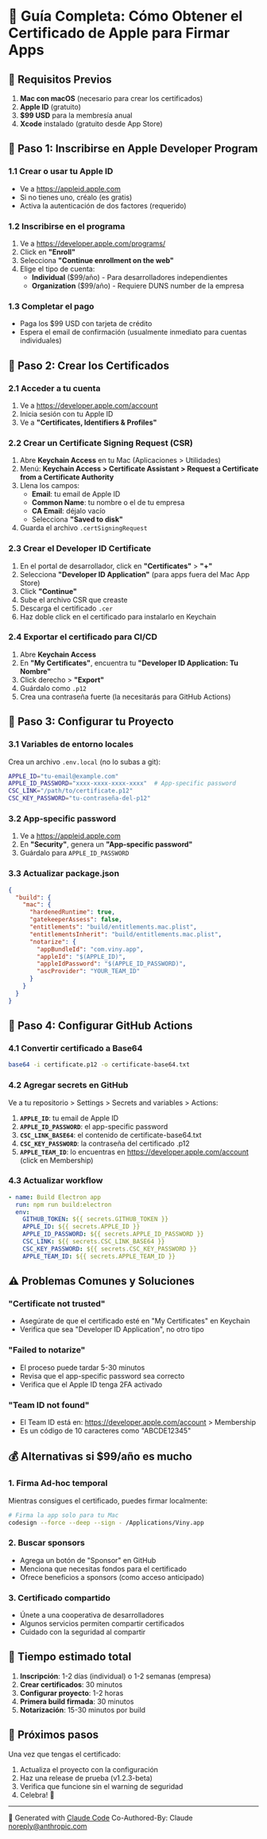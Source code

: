 # 🍎 Guía Completa: Cómo Obtener el Certificado de Apple para Firmar Apps

## 📝 Requisitos Previos

1. **Mac con macOS** (necesario para crear los certificados)
2. **Apple ID** (gratuito)
3. **$99 USD** para la membresía anual
4. **Xcode** instalado (gratuito desde App Store)

## 🚀 Paso 1: Inscribirse en Apple Developer Program

### 1.1 Crear o usar tu Apple ID

- Ve a https://appleid.apple.com
- Si no tienes uno, créalo (es gratis)
- Activa la autenticación de dos factores (requerido)

### 1.2 Inscribirse en el programa

1. Ve a https://developer.apple.com/programs/
2. Click en **"Enroll"**
3. Selecciona **"Continue enrollment on the web"**
4. Elige el tipo de cuenta:
   - **Individual** ($99/año) - Para desarrolladores independientes
   - **Organization** ($99/año) - Requiere DUNS number de la empresa

### 1.3 Completar el pago

- Paga los $99 USD con tarjeta de crédito
- Espera el email de confirmación (usualmente inmediato para cuentas individuales)

## 🔐 Paso 2: Crear los Certificados

### 2.1 Acceder a tu cuenta

1. Ve a https://developer.apple.com/account
2. Inicia sesión con tu Apple ID
3. Ve a **"Certificates, Identifiers & Profiles"**

### 2.2 Crear un Certificate Signing Request (CSR)

1. Abre **Keychain Access** en tu Mac (Aplicaciones > Utilidades)
2. Menú: **Keychain Access > Certificate Assistant > Request a Certificate from a Certificate Authority**
3. Llena los campos:
   - **Email**: tu email de Apple ID
   - **Common Name**: tu nombre o el de tu empresa
   - **CA Email**: déjalo vacío
   - Selecciona **"Saved to disk"**
4. Guarda el archivo `.certSigningRequest`

### 2.3 Crear el Developer ID Certificate

1. En el portal de desarrollador, click en **"Certificates"** > **"+"**
2. Selecciona **"Developer ID Application"** (para apps fuera del Mac App Store)
3. Click **"Continue"**
4. Sube el archivo CSR que creaste
5. Descarga el certificado `.cer`
6. Haz doble click en el certificado para instalarlo en Keychain

### 2.4 Exportar el certificado para CI/CD

1. Abre **Keychain Access**
2. En **"My Certificates"**, encuentra tu **"Developer ID Application: Tu Nombre"**
3. Click derecho > **"Export"**
4. Guárdalo como `.p12`
5. Crea una contraseña fuerte (la necesitarás para GitHub Actions)

## 🔧 Paso 3: Configurar tu Proyecto

### 3.1 Variables de entorno locales

Crea un archivo `.env.local` (no lo subas a git):

```bash
APPLE_ID="tu-email@example.com"
APPLE_ID_PASSWORD="xxxx-xxxx-xxxx-xxxx"  # App-specific password
CSC_LINK="/path/to/certificate.p12"
CSC_KEY_PASSWORD="tu-contraseña-del-p12"
```

### 3.2 App-specific password

1. Ve a https://appleid.apple.com
2. En **"Security"**, genera un **"App-specific password"**
3. Guárdalo para `APPLE_ID_PASSWORD`

### 3.3 Actualizar package.json

```json
{
  "build": {
    "mac": {
      "hardenedRuntime": true,
      "gatekeeperAssess": false,
      "entitlements": "build/entitlements.mac.plist",
      "entitlementsInherit": "build/entitlements.mac.plist",
      "notarize": {
        "appBundleId": "com.viny.app",
        "appleId": "$(APPLE_ID)",
        "appleIdPassword": "$(APPLE_ID_PASSWORD)",
        "ascProvider": "YOUR_TEAM_ID"
      }
    }
  }
}
```

## 🤖 Paso 4: Configurar GitHub Actions

### 4.1 Convertir certificado a Base64

```bash
base64 -i certificate.p12 -o certificate-base64.txt
```

### 4.2 Agregar secrets en GitHub

Ve a tu repositorio > Settings > Secrets and variables > Actions:

1. **`APPLE_ID`**: tu email de Apple ID
2. **`APPLE_ID_PASSWORD`**: el app-specific password
3. **`CSC_LINK_BASE64`**: el contenido de certificate-base64.txt
4. **`CSC_KEY_PASSWORD`**: la contraseña del certificado .p12
5. **`APPLE_TEAM_ID`**: lo encuentras en https://developer.apple.com/account (click en Membership)

### 4.3 Actualizar workflow

```yaml
- name: Build Electron app
  run: npm run build:electron
  env:
    GITHUB_TOKEN: ${{ secrets.GITHUB_TOKEN }}
    APPLE_ID: ${{ secrets.APPLE_ID }}
    APPLE_ID_PASSWORD: ${{ secrets.APPLE_ID_PASSWORD }}
    CSC_LINK: ${{ secrets.CSC_LINK_BASE64 }}
    CSC_KEY_PASSWORD: ${{ secrets.CSC_KEY_PASSWORD }}
    APPLE_TEAM_ID: ${{ secrets.APPLE_TEAM_ID }}
```

## ⚠️ Problemas Comunes y Soluciones

### "Certificate not trusted"

- Asegúrate de que el certificado esté en "My Certificates" en Keychain
- Verifica que sea "Developer ID Application", no otro tipo

### "Failed to notarize"

- El proceso puede tardar 5-30 minutos
- Revisa que el app-specific password sea correcto
- Verifica que el Apple ID tenga 2FA activado

### "Team ID not found"

- El Team ID está en: https://developer.apple.com/account > Membership
- Es un código de 10 caracteres como "ABCDE12345"

## 💰 Alternativas si $99/año es mucho

### 1. **Firma Ad-hoc temporal**

Mientras consigues el certificado, puedes firmar localmente:

```bash
# Firma la app solo para tu Mac
codesign --force --deep --sign - /Applications/Viny.app
```

### 2. **Buscar sponsors**

- Agrega un botón de "Sponsor" en GitHub
- Menciona que necesitas fondos para el certificado
- Ofrece beneficios a sponsors (como acceso anticipado)

### 3. **Certificado compartido**

- Únete a una cooperativa de desarrolladores
- Algunos servicios permiten compartir certificados
- Cuidado con la seguridad al compartir

## 📅 Tiempo estimado total

1. **Inscripción**: 1-2 días (individual) o 1-2 semanas (empresa)
2. **Crear certificados**: 30 minutos
3. **Configurar proyecto**: 1-2 horas
4. **Primera build firmada**: 30 minutos
5. **Notarización**: 15-30 minutos por build

## 🎯 Próximos pasos

Una vez que tengas el certificado:

1. Actualiza el proyecto con la configuración
2. Haz una release de prueba (v1.2.3-beta)
3. Verifica que funcione sin el warning de seguridad
4. Celebra! 🎉

---

🤖 Generated with [Claude Code](https://claude.ai/code)
Co-Authored-By: Claude <noreply@anthropic.com>
